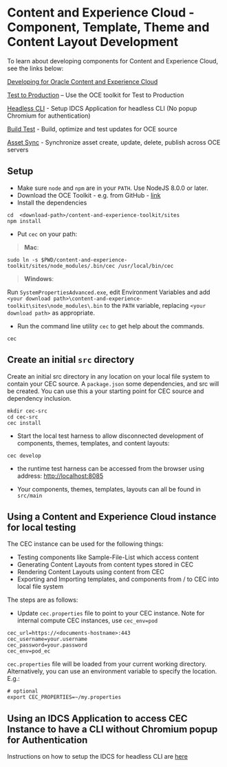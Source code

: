 # Content and Experience Cloud - Component, Template, Theme and Content Layout Development

To learn about developing components for Content and Experience Cloud, see the links below:

[Developing for Oracle Content and Experience Cloud](https://docs.oracle.com/en/cloud/paas/content-cloud/developer/develop-sites-toolkit.html)

[Test to Production](doc/T2P.md) – Use the OCE toolkit for Test to Production

[Headless CLI](doc/IDCS-App.md) - Setup IDCS Application for headless CLI (No popup Chromium for authentication)

[Build Test](doc/Build-Test.md) - Build, optimize and test updates for OCE source

[Asset Sync](doc/AssetSync.md) - Synchronize asset create, update, delete, publish across OCE servers

## Setup

* Make sure `node` and `npm` are in your `PATH`.  Use NodeJS 8.0.0 or later.
* Download the OCE Toolkit - e.g. from GitHub - [link](https://github.com/oracle/content-and-experience-toolkit/archive/master.zip)
* Install the dependencies

```
cd  <download-path>/content-and-experience-toolkit/sites
npm install
```

* Put `cec` on your path:

> **Mac**:

```
sudo ln -s $PWD/content-and-experience-toolkit/sites/node_modules/.bin/cec /usr/local/bin/cec
```

> **Windows**:

Run `SystemPropertiesAdvanced.exe`, edit Environment Variables and add `<your download path>\content-and-experience-toolkit\sites\node_modules\.bin` to the `PATH` variable, replacing `<your download path>` as appropriate.

* Run the command line utility `cec` to get help about the commands.
 
```
cec
```
## Create an initial `src` directory
Create an initial src directory in any location on your local file system to contain your CEC source.
A `package.json` some dependencies, and src will be created.  You can use this a your starting point for CEC source and dependency inclusion.

```
mkdir cec-src
cd cec-src
cec install
```
 
* Start the local test harness to allow disconnected development of components, themes, templates, and content layouts:
 
```
cec develop
```

* the runtime test harness can be accessed from the browser using address: [http://localhost:8085](http://localhost:8085)

* Your components, themes, templates, layouts can all be found in `src/main`
 
## Using a Content and Experience Cloud instance for local testing

The CEC instance can be used for the following things:

* Testing components like Sample-File-List which access content
* Generating Content Layouts from content types stored in CEC
* Rendering Content Layouts using content from CEC
* Exporting and Importing templates, and components from / to CEC into local file system
 
The steps are as follows:

* Update `cec.properties` file to point to your CEC instance.  Note for internal compute CEC instances, use `cec_env=pod`
 
```
cec_url=https://<documents-hostname>:443
cec_username=your.username
cec_password=your.password
cec_env=pod_ec
```

`cec.properties` file will be loaded from your current working directory.  Alternatively, you can use an environment variable to specify the location.  E.g.:

```
# optional
export CEC_PROPERTIES=~/my.properties
```

## Using an IDCS Application to access CEC Instance to have a CLI without Chromium popup for Authentication
Instructions on how to setup the IDCS for headless CLI are [here](doc/IDCS-App.md)

